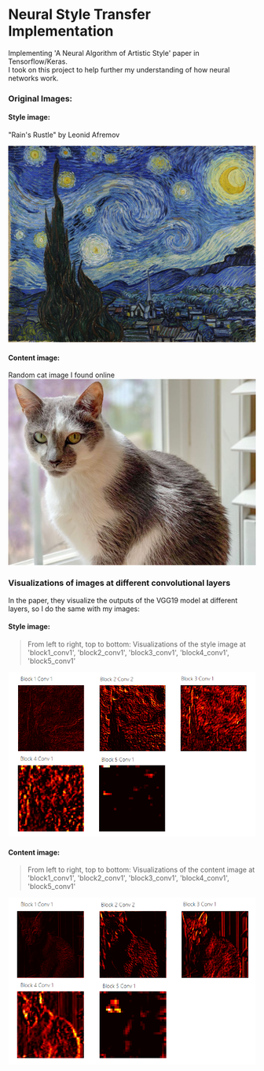 # Neural Style Transfer Implementation
Implementing 'A Neural Algorithm of Artistic Style' paper in Tensorflow/Keras.   
I took on this project to help further my understanding of how neural networks work.

### Original Images:
#### Style image:
"Rain's Rustle" by Leonid Afremov

<img src = "https://github.com/kathleenisrad/style-transfer-implementation/blob/main/images/style_images/starry_night.jpg"> 


#### Content image:
Random cat image I found online
<img src = "https://github.com/kathleenisrad/style-transfer-implementation/blob/main/images/content_images/cat.jpg"> 


### Visualizations of images at different convolutional layers
In the paper, they visualize the outputs of the VGG19 model at different layers, so I do the same with my images:  

#### Style image:
> From left to right, top to bottom: Visualizations of the style image at   
> 'block1_conv1', 'block2_conv1', 'block3_conv1', 'block4_conv1', 'block5_conv1'

<img src = "https://github.com/kathleenisrad/style-transfer-implementation/blob/main/assets/style.png">


#### Content image:
> From left to right, top to bottom: Visualizations of the content image at   
> 'block1_conv1', 'block2_conv1', 'block3_conv1', 'block4_conv1', 'block5_conv1'

<img src = "https://github.com/kathleenisrad/style-transfer-implementation/blob/main/assets/cat.png">
